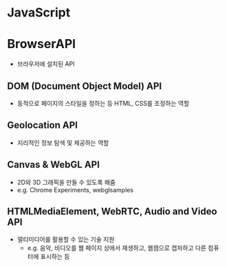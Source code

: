 # JavaScript

# BrowserAPI
- 브라우저에 설치된 API

## DOM (Document Object Model) API
- 동적으로 페이지의 스타일을 정하는 등 HTML, CSS를 조정하는 역할

## Geolocation API
- 지리적인 정보 탐색 및 제공하는 역할

## Canvas & WebGL API
- 2D와 3D 그래픽을 만들 수 있도록 해줌
- e.g. Chrome Experiments, webglsamples

## HTMLMediaElement, WebRTC, Audio and Video API
- 멀티미디어를 활용할 수 있는 기술 지원
    - e.g. 음악, 비디오를 웹 페이지 상에서 재생하고, 웹캠으로 캡처하고 다른 컴퓨터에 표시하는 등 